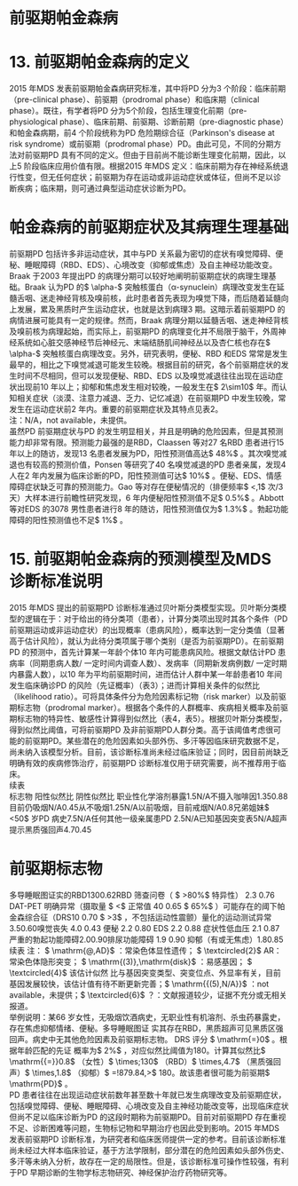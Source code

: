 # 前驱期帕金森病  
# 13. 前驱期帕金森病的定义  
2015 年MDS 发表前驱期帕金森病研究标准，其中将PD 分为3 个阶段：临床前期（pre-clinical phase）、前驱期（prodromal phase）和临床期（clinical phase）。既往，有学者将PD 分为5个阶段，包括生理变化前期（pre-physiological phase）、临床前期、前驱期、诊断前期（pre-diagnostic phase）和帕金森病期，前4 个阶段统称为PD 危险期综合征（Parkinson's disease at risk syndrome）或前驱期（prodromal phase）PD。由此可见，不同的分期方法对前驱期PD 具有不同的定义。但由于目前尚不能诊断生理变化前期，因此，以上5 阶段临床应用价值有限。根据2015 年MDS 定义：临床前期为存在神经系统退行性变，但无任何症状；前驱期为存在运动或非运动症状或体征，但尚不足以诊  
断疾病；临床期，则可通过典型运动症状诊断为PD。  
#  帕金森病的前驱期症状及其病理生理基础  
前驱期PD 包括许多非运动症状，其中与PD 关系最为密切的症状有嗅觉障碍、便秘、睡眠障碍（RBD、EDS）、心境改变（抑郁或焦虑）及自主神经功能改变。  
Braak 于2003 年提出PD 的病理分期可以较好地阐明前驱期症状的病理生理基础。Braak 认为PD 的$ \alpha-$  突触核蛋白（α-synuclein）病理改变发生在延髓舌咽、迷走神经背核及嗅前核，此时患者首先表现为嗅觉下降，而后随着延髓向上发展，累及黑质时产生运动症状，也就是达到病理3 期。这暗示着前驱期PD 的病情进展可能具有一定的规律。然而，Braak 病理分期以延髓舌咽、迷走神经背核及嗅前核为病理起始，而实际上，前驱期PD 的病理变化并不局限于脑干，外周神经系统如心脏交感神经节后神经元、末端结肠肌间神经丛以及杏仁核也存在$ \alpha-$  突触核蛋白病理改变。另外，研究表明，便秘、RBD 和EDS 常常是发生最早的，相比之下嗅觉减退可能发生较晚。根据目前的研究，各个前驱期症状的发生时间不尽相同，但可以发现便秘、RBD、EDS 以及嗅觉减退往往出现在运动症状出现前10 年以上；抑郁和焦虑发生相对较晚，一般发生在$ 2\sim10$  年。而认知相关症状（淡漠、注意力减退、乏力、记忆减退）在前驱期PD 中发生较晚，常发生在运动症状前2 年内。重要的前驱期症状及其特点见表2。  
注：N/A，not available，未提供。  
虽然PD 前驱期症状与PD 的发生明显相关，并且是明确的危险因素，但是其预测能力却非常有限。预测能力最强的是RBD，Claassen 等对27 名RBD 患者进行15 年以上的随访，发现13 名患者发展为PD，阳性预测值高达$ 48\%$ 。其次嗅觉减退也有较高的预测价值，Ponsen 等研究了40 名嗅觉减退的PD 患者亲属，发现4 人在2 年内发展为临床诊断的PD，阳性预测值可达$ 10\%$ 。便秘、EDS、情感障碍症状缺乏可靠的预测能力。Gao 等对存在便秘情况的（排便频率$ <\,1$  次/3 天）大样本进行前瞻性研究发现，6 年内便秘阳性预测值不足$ 0.5\%$ 。Abbott 等对EDS 的3078 男性患者进行8 年的随访，阳性预测值仅为$ 1.3\%$ 。勃起功能障碍的阳性预测值也不足$ 1\%$ 。  
# 15. 前驱期帕金森病的预测模型及MDS 诊断标准说明  
2015 年MDS 提出的前驱期PD 诊断标准通过贝叶斯分类模型实现。贝叶斯分类模型的逻辑在于：对于给出的待分类项（患者），计算分类项出现时其各个条件（PD 前驱期运动或非运动症状）的出现概率（患病风险），概率达到一定分类值（显著高于估计风险），就认为此待分类项属于哪个类别（是否为前驱期PD）。在前驱期PD 的预测中，首先计算某一年龄个体10 年内可能患病风险。根据文献估计PD 患病率（同期患病人数/ 一定时间内调查人数）、发病率（同期新发病例数/ 一定时期内暴露人数），以10 年为平均前驱期时间，进而估计人群中某一年龄患者10 年间发生临床确诊PD 的风险（先证概率）（表3）；进而计算相关条件的似然比（likelihood ratio）。可将具体条件分为危险因素标记物（risk marker）以及前驱期标志物（prodromal marker）。根据各个条件的人群概率、疾病相关概率及前驱期标志物的特异性、敏感性计算得到似然比（表4，表5）。根据贝叶斯分类模型，得到似然比阈值，可将前驱期PD 及非前驱期PD人群分类。高于该阈值考虑很可能的前驱期PD。某些潜在的危险因素如头部外伤、多汗等因临床研究数据不足，尚未纳入该模型分析。目前，该诊断标准尚未经过临床验证；同时，因目前尚缺乏明确有效的疾病修饰治疗，前驱期PD 诊断标准仅用于研究需要，尚不推荐用于临床。  
续表  
标志物 阳性似然比 阴性似然比 职业性化学溶剂暴露1.5N/A不摄入咖啡因1.350.88目前仍吸烟N/A0.45从不吸烟1.25N/A以前吸烟，目前戒烟N/A0.8兄弟姐妹$ <50$  岁PD 病史7.5N/A任何其他一级亲属患PD 2.5N/A已知基因突变表5N/A超声提示黑质强回声4.70.45  
# 前驱期标志物  
多导睡眠图证实的RBD1300.62RBD  筛查问卷（ $ >80\%$   特异性） 2.3 0.76 DAT-PET  明确异常（摄取量 $ <$  正常值 40 0.65 $ 65\%$ ）可能存在的阈下帕金森综合征（DRS10 0.70 $ >3$ ，不包括运动性震颤）量化的运动测试异常3.50.60嗅觉丧失 4.0 0.43 便秘 2.2 0.80 EDS 2.2 0.88 症状性低血压 2.1 0.87 严重的勃起功能障碍2.00.90排尿功能障碍 1.9 0.90 抑郁（有或无焦虑）1.80.85  
续表
注： $ \mathrm{@\,AD}$     ：常染色体显性遗传； $ \textcircled{2}$     AR：常染色体隐形突变； $ \mathrm{(3)}\,\mathrm{disk}$     ：易感基因； $ \textcircled{4}$     该估计似然 比与基因突变类型、突变位点、外显率有关，目前基因发展较快，该估计值有待不断更新完善；$ \mathrm{{(5)\,N/A}}$    ：not available，未提供；$ \textcircled{6}$    ？：文献报道较少，证据不充分或无相关报道。  
举例说明：某66 岁女性，无吸烟饮酒病史，无职业性有机溶剂、杀虫药暴露史，存在焦虑抑郁情绪、便秘。多导睡眠图证 实其存在RBD，黑质超声可见黑质区强回声。病史中无其他危险因素及前驱期标志物。 DRS  评分 $ \mathrm{=}0$  。根据年龄匹配的先证 概率为$ 2\%$ ，对应似然比阈值为180。计算其似然比$ \mathrm{{=}}0.8$ （女性）$ \times\;130$ （RBD）$ \times\,4.7$ （黑质强回声）$ \times\,1.8$ （抑郁）$ =\!879.84\,>$ 180。故该患者很可能为前驱期$ \mathrm{PD}$    。  
PD 患者往往在出现运动症状前数年甚至数十年就已发生病理改变及前驱期症状，包括嗅觉障碍、便秘、睡眠障碍、心境改变及自主神经功能改变等，出现临床症状但尚不足以临床诊断为PD 的这段时期称为前驱期PD。目前对前驱期PD 存在重视不足、诊断困难等问题，生物标记物和早期治疗也因此受到影响。2015 年MDS 发表前驱期PD 诊断标准，为研究者和临床医师提供一定的参考。目前该诊断标准尚未经过大样本临床验证，基于方法学限制，部分潜在的危险因素如头部外伤史、多汗等未纳入分析，故存在一定的局限性。但是，该诊断标准可操作性较强，有利于PD 早期诊断的生物学标志物研究、神经保护治疗药物研究等。  
